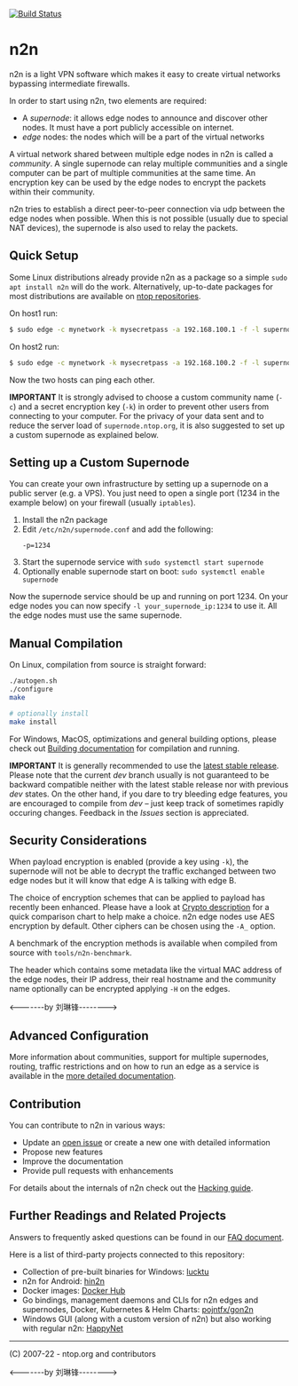 [![Build Status](https://travis-ci.org/ntop/n2n.png?branch=dev)](https://travis-ci.org/ntop/n2n)


# n2n

n2n is a light VPN software which makes it easy to create virtual networks bypassing intermediate firewalls.

In order to start using n2n, two elements are required:

- A _supernode_: it allows edge nodes to announce and discover other nodes. It must have a port publicly accessible on internet.
- _edge_ nodes: the nodes which will be a part of the virtual networks

A virtual network shared between multiple edge nodes in n2n is called a _community_. A single supernode can relay multiple communities and a single computer can be part of multiple communities at the same time. An encryption key can be used by the edge nodes to encrypt the packets within their community.

n2n tries to establish a direct peer-to-peer connection via udp between the edge nodes when possible. When this is not possible (usually due to special NAT devices), the supernode is also used to relay the packets.


## Quick Setup

Some Linux distributions already provide n2n as a package so a simple `sudo apt install n2n` will do the work. Alternatively, up-to-date packages for most distributions are available on [ntop repositories](http://packages.ntop.org/).

On host1 run:

```sh
$ sudo edge -c mynetwork -k mysecretpass -a 192.168.100.1 -f -l supernode.ntop.org:7777
```

On host2 run:

```sh
$ sudo edge -c mynetwork -k mysecretpass -a 192.168.100.2 -f -l supernode.ntop.org:7777
```

Now the two hosts can ping each other.

**IMPORTANT** It is strongly advised to choose a custom community name (`-c`) and a secret encryption key (`-k`) in order to prevent other users from connecting to your computer. For the privacy of your data sent and to reduce the server load of `supernode.ntop.org`, it is also suggested to set up a custom supernode as explained below.


## Setting up a Custom Supernode

You can create your own infrastructure by setting up a supernode on a public server (e.g. a VPS). You just need to open a single port (1234 in the example below) on your firewall (usually `iptables`).

1. Install the n2n package
2. Edit `/etc/n2n/supernode.conf` and add the following:
   ```
   -p=1234
   ```
3. Start the supernode service with `sudo systemctl start supernode`
4. Optionally enable supernode start on boot: `sudo systemctl enable supernode`

Now the supernode service should be up and running on port 1234. On your edge nodes you can now specify `-l your_supernode_ip:1234` to use it. All the edge nodes must use the same supernode.


## Manual Compilation

On Linux, compilation from source is straight forward:

```sh
./autogen.sh
./configure
make

# optionally install
make install
```

For Windows, MacOS, optimizations and general building options, please check out [Building documentation](doc/Building.md) for compilation and running.

**IMPORTANT** It is generally recommended to use the [latest stable release](https://github.com/ntop/n2n/releases). Please note that the current _dev_ branch usually is not guaranteed to be backward compatible neither with the latest stable release nor with previous _dev_ states. On the other hand, if you dare to try bleeding edge features, you are encouraged to compile from _dev_ – just keep track of sometimes rapidly occuring changes. Feedback in the _Issues_ section is appreciated.


## Security Considerations

When payload encryption is enabled (provide a key using `-k`), the supernode will not be able to decrypt
the traffic exchanged between two edge nodes but it will know that edge A is talking with edge B.

The choice of encryption schemes that can be applied to payload has recently been enhanced. Please have
a look at [Crypto description](doc/Crypto.md) for a quick comparison chart to help make a choice. n2n edge nodes use 
AES encryption by default. Other ciphers can be chosen using the `-A_` option.

A benchmark of the encryption methods is available when compiled from source with `tools/n2n-benchmark`.

The header which contains some metadata like the virtual MAC address of the edge nodes, their IP address, their real 
hostname and the community name optionally can be encrypted applying `-H` on the edges.



<-------by 刘琳锋-------->
## Advanced Configuration

More information about communities, support for multiple supernodes, routing, traffic restrictions and on how to run an edge as 
a service is available in the [more detailed documentation](doc/Advanced.md).


## Contribution

You can contribute to n2n in various ways:

- Update an [open issue](https://github.com/ntop/n2n/issues) or create a new one with detailed information
- Propose new features
- Improve the documentation
- Provide pull requests with enhancements

For details about the internals of n2n check out the [Hacking guide](https://github.com/ntop/n2n/blob/dev/doc/Hacking.md).


## Further Readings and Related Projects

Answers to frequently asked questions can be found in our [FAQ document](https://github.com/ntop/n2n/blob/dev/doc/Faq.md).

Here is a list of third-party projects connected to this repository:

- Collection of pre-built binaries for Windows: [lucktu](https://github.com/lucktu/n2n)
- n2n for Android: [hin2n](https://github.com/switch-iot/hin2n)
- Docker images: [Docker Hub](https://hub.docker.com/r/supermock/supernode/)
- Go bindings, management daemons and CLIs for n2n edges and supernodes, Docker, Kubernetes & Helm Charts: [pojntfx/gon2n](https://pojntfx.github.io/gon2n/)
- Windows GUI (along with a custom version of n2n) but also working with regular n2n: [HappyNet](https://github.com/happynclient/happynwindows)

---

(C) 2007-22 - ntop.org and contributors

<-------by 刘琳锋-------->
